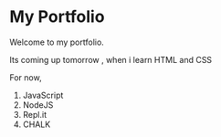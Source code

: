 # My Portfolio

Welcome to my portfolio.

Its coming up tomorrow , when i learn HTML and CSS

For now,

1. JavaScript
2. NodeJS
3. Repl.it
4. CHALK